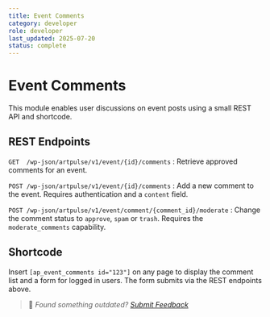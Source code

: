 ```yaml
---
title: Event Comments
category: developer
role: developer
last_updated: 2025-07-20
status: complete
---
```

# Event Comments

This module enables user discussions on event posts using a small REST API and shortcode.

## REST Endpoints

`GET  /wp-json/artpulse/v1/event/{id}/comments`
: Retrieve approved comments for an event.

`POST /wp-json/artpulse/v1/event/{id}/comments`
: Add a new comment to the event. Requires authentication and a `content` field.

`POST /wp-json/artpulse/v1/event/comment/{comment_id}/moderate`
: Change the comment status to `approve`, `spam` or `trash`. Requires the `moderate_comments` capability.

## Shortcode

Insert `[ap_event_comments id="123"]` on any page to display the comment list and a form for logged in users. The form submits via the REST endpoints above.

> 💬 *Found something outdated? [Submit Feedback](feedback.md)*
